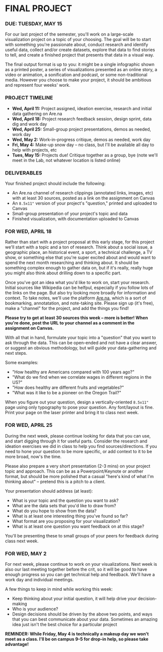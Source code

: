FINAL PROJECT
====

### DUE: TUESDAY, MAY 15

For our last project of the semester, you'll work on a large-scale visualization project on a topic of your choosing. The goal will be to start with something you're passionate about, conduct research and identify useful data, collect and/or create datasets, explore that data to find stories to tell, and create a finished project that presents that data in a visual way.

The final output format is up to you: it might be a single infographic shown as a printed poster, a series of visualizations presented as an online story, a video or animation, a sonification and podcast, or some non-traditional media. However you choose to make your project, it should be ambitious and represent four weeks' work.

### PROJECT TIMELINE  

* **Wed, April 11:** Project assigned, ideation exercise, research and initial data gathering on Are.na  
* **Wed, April 18:** Project research feedback session, design sprint, data dig and work day  
* **Wed, April 25:** Small-group project presentations, demos as needed, work day  
* **Wed, May 2:** Work-in-progress critique, demos as needed, work day  
* **Fri, May 4:** Make-up snow day – no class, but I'll be available all day to help with projects, etc  
* **Tues, May 15:** Projects due! Critique together as a group, bye (note we'll meet in the Lab, not whatever location is listed online)  

### DELIVERABLES  
Your finished project should include the following:
 
* An Are.na channel of research clippings (annotated links, images, etc) with at least 30 sources, posted as a link on the assignment on Canvas  
* An `8.5x11"` version of your project's "question," printed and uploaded to Canvas  
* Small-group presentation of your project's topic and data  
* Finished visualization, with documentation uploaded to Canvas  

### FOR WED, APRIL 18  
Rather than start with a project proposal at this early stage, for this project we'll start with a topic and a ton of research. Think about a social issue, a geographic place, an historical event, a sport, a technical challenge, a TV show, or something else that you're super excited about and would want to spend the next month researching and thinking about. It should be something complex enough to gather data on, but if it's really, really huge you might also think about drilling down to a specific part.

Once you've got an idea what you'd like to work on, start your research. Initial sources like Wikipedia can be helfpul, especially if you follow lots of the links on the page. But also try looking more broadly for information and context. To take notes, we'll use the platform [Are.na](https://www.are.na), which is a sort of bookmarking, annotatation, and note-taking site. Please sign up (it's free), make a "channel" for the project, and add the things you find!

**Please try to get at least 30 sources this week – more is better! When you're done, post the URL to your channel as a comment in the assignment on Canvas.**

With all that in hand, formulate your topic into a "question" that you want to ask through the data. This can be open-ended and not have a clear answer, or suggest an obvious methodology, but will guide your data-gathering and next steps.

Some examples:

* "How healthy are Americans compared with 100 years ago?"  
* "What do we find when we correlate wages in different regions in the US?"  
* "How does healthy are different fruits and vegetables?"  
* "What was it like to be a pioneer on the Oregon Trail?"  

When you figure out your question, design a vertically-oriented `8.5x11"` page using only typography to pose your question. Any font/layout is fine. Print your page on the laser printer and bring it to class next week.

### FOR WED, APRIL 25  
During the next week, please continue looking for data that you can use, and start digging through it for useful parts. Consider the research and ideation exercises we did in class to help you find sources/directions. If you need to hone your question to be more specific, or add context to it to be more broad, now's the time.

Please also prepare a very short presentation (2-3 mins) on your project topic and approach. This can be as a Powerpoint/Keynote or another format, but should be more polished that a casual "here's kind of what I'm thinking about" – pretend this is a pitch to a client.

Your presentation should address (at least):  

* What is your topic and the question you want to ask?  
* What are the data sets that you'd like to draw from?  
* What do you hope to show from the data?  
* What is at least one interesting thing you've found so far?  
* What format are you proposing for your visualization?  
* What is at least one question you want feedback on at this stage?  

You'll be presenting these to small groups of your peers for feedback during class next week.

### FOR WED, MAY 2  
For next week, please continue to work on your visualizations. Next week is also our last meeting together before the crit, so it will be good to have enough progress so you can get technical help and feedback. We'll have a work day and individual meetings.

A few things to keep in mind while working this week:  

* Keep thinking about your initial question, it will help drive your decision-making  
* Who is your audience?  
* Design decisions should be driven by the above two points, and ways that you can best communicate about your data. Sometimes an amazing idea just isn't the best choice for a particular project  

**REMINDER: While Friday, May 4 is technically a makeup day we won't meet as a class. I'll be on campus 9–5 for drop-in help, so please take advantage!**

